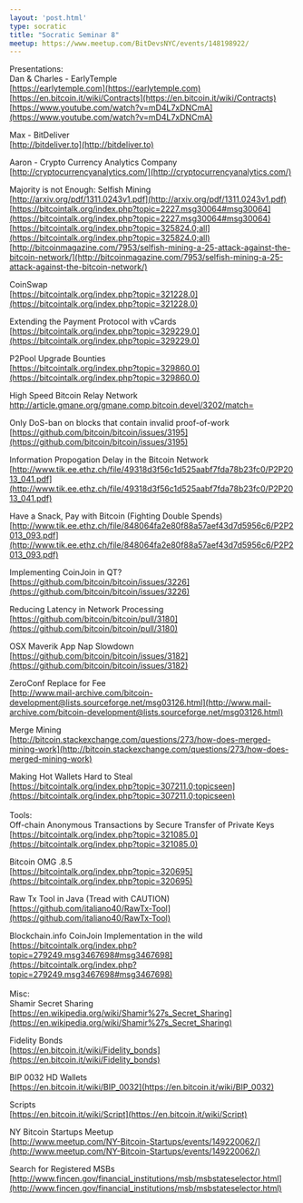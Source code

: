 ```yaml
---
layout: 'post.html'
type: socratic
title: "Socratic Seminar 8"
meetup: https://www.meetup.com/BitDevsNYC/events/148198922/
---
```


Presentations: <br>
Dan & Charles - EarlyTemple <br>
[https://earlytemple.com](https://earlytemple.com) <br>
[https://en.bitcoin.it/wiki/Contracts](https://en.bitcoin.it/wiki/Contracts) <br>
[https://www.youtube.com/watch?v=mD4L7xDNCmA](https://www.youtube.com/watch?v=mD4L7xDNCmA) <br>

Max - BitDeliver <br>
[http://bitdeliver.to](http://bitdeliver.to) <br>

Aaron - Crypto Currency Analytics Company <br>
[http://cryptocurrencyanalytics.com/](http://cryptocurrencyanalytics.com/) <br>


Majority is not Enough: Selfish Mining <br>
[http://arxiv.org/pdf/1311.0243v1.pdf](http://arxiv.org/pdf/1311.0243v1.pdf) <br>
[https://bitcointalk.org/index.php?topic=2227.msg30064#msg30064](https://bitcointalk.org/index.php?topic=2227.msg30064#msg30064)<br>
[https://bitcointalk.org/index.php?topic=325824.0;all](https://bitcointalk.org/index.php?topic=325824.0;all)<br>
[http://bitcoinmagazine.com/7953/selfish-mining-a-25-attack-against-the-bitcoin-network/](http://bitcoinmagazine.com/7953/selfish-mining-a-25-attack-against-the-bitcoin-network/)<br>


CoinSwap <br>
[https://bitcointalk.org/index.php?topic=321228.0](https://bitcointalk.org/index.php?topic=321228.0) <br>

Extending the Payment Protocol with vCards <br>
[https://bitcointalk.org/index.php?topic=329229.0](https://bitcointalk.org/index.php?topic=329229.0) <br>

P2Pool Upgrade Bounties <br>
[https://bitcointalk.org/index.php?topic=329860.0](https://bitcointalk.org/index.php?topic=329860.0) <br>

High Speed Bitcoin Relay Network <br>
[http://article.gmane.org/gmane.comp.bitcoin.devel/3202/match= ](http://article.gmane.org/gmane.comp.bitcoin.devel/3202/match=)<br>

Only DoS-ban on blocks that contain invalid proof-of-work <br>
[https://github.com/bitcoin/bitcoin/issues/3195](https://github.com/bitcoin/bitcoin/issues/3195) <br>

Information Propogation Delay in the Bitcoin Network <br>
[http://www.tik.ee.ethz.ch/file/49318d3f56c1d525aabf7fda78b23fc0/P2P2013_041.pdf](http://www.tik.ee.ethz.ch/file/49318d3f56c1d525aabf7fda78b23fc0/P2P2013_041.pdf) <br>

Have a Snack, Pay with Bitcoin (Fighting Double Spends) <br>
[http://www.tik.ee.ethz.ch/file/848064fa2e80f88a57aef43d7d5956c6/P2P2013_093.pdf](http://www.tik.ee.ethz.ch/file/848064fa2e80f88a57aef43d7d5956c6/P2P2013_093.pdf) <br>

Implementing CoinJoin in QT? <br>
[https://github.com/bitcoin/bitcoin/issues/3226](https://github.com/bitcoin/bitcoin/issues/3226) <br>

Reducing Latency in Network Processing <br>
[https://github.com/bitcoin/bitcoin/pull/3180](https://github.com/bitcoin/bitcoin/pull/3180) <br>

OSX Maverik App Nap Slowdown <br>
[https://github.com/bitcoin/bitcoin/issues/3182](https://github.com/bitcoin/bitcoin/issues/3182) <br>

ZeroConf Replace for Fee <br>
[http://www.mail-archive.com/bitcoin-development@lists.sourceforge.net/msg03126.html](http://www.mail-archive.com/bitcoin-development@lists.sourceforge.net/msg03126.html) <br>

Merge Mining <br>
[http://bitcoin.stackexchange.com/questions/273/how-does-merged-mining-work](http://bitcoin.stackexchange.com/questions/273/how-does-merged-mining-work) <br>

Making Hot Wallets Hard to Steal <br>
[https://bitcointalk.org/index.php?topic=307211.0;topicseen](https://bitcointalk.org/index.php?topic=307211.0;topicseen) <br>
<br>
Tools:<br>
Off-chain Anonymous Transactions by Secure Transfer of Private Keys <br>
[https://bitcointalk.org/index.php?topic=321085.0](https://bitcointalk.org/index.php?topic=321085.0) <br>

Bitcoin OMG .8.5 <br>
[https://bitcointalk.org/index.php?topic=320695](https://bitcointalk.org/index.php?topic=320695)<br>

Raw Tx Tool in Java (Tread with CAUTION) <br>
[https://github.com/italiano40/RawTx-Tool](https://github.com/italiano40/RawTx-Tool) <br>

Blockchain.info CoinJoin Implementation in the wild <br>
[https://bitcointalk.org/index.php?topic=279249.msg3467698#msg3467698](https://bitcointalk.org/index.php?topic=279249.msg3467698#msg3467698) <br>
<br>
Misc:<br>
Shamir Secret Sharing <br>
[https://en.wikipedia.org/wiki/Shamir%27s_Secret_Sharing](https://en.wikipedia.org/wiki/Shamir%27s_Secret_Sharing) <br>

Fidelity Bonds <br>
[https://en.bitcoin.it/wiki/Fidelity_bonds](https://en.bitcoin.it/wiki/Fidelity_bonds) <br>

BIP 0032 HD Wallets <br>
[https://en.bitcoin.it/wiki/BIP_0032](https://en.bitcoin.it/wiki/BIP_0032) <br>

Scripts <br> 
[https://en.bitcoin.it/wiki/Script](https://en.bitcoin.it/wiki/Script) <br>

NY Bitcoin Startups Meetup <br>
[http://www.meetup.com/NY-Bitcoin-Startups/events/149220062/](http://www.meetup.com/NY-Bitcoin-Startups/events/149220062/) <br>

Search for Registered MSBs <br>
[http://www.fincen.gov/financial_institutions/msb/msbstateselector.html](http://www.fincen.gov/financial_institutions/msb/msbstateselector.html) <br>

